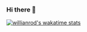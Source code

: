 ### Hi there 👋

<!--
**featt/featt** is a ✨ _special_ ✨ repository because its `README.md` (this file) appears on your GitHub profile.

Here are some ideas to get you started:


-->

[![willianrod's wakatime stats](https://github-readme-stats.vercel.app/api/wakatime/feat=willianrod)](https://github.com/anuraghazra/github-readme-stats)
